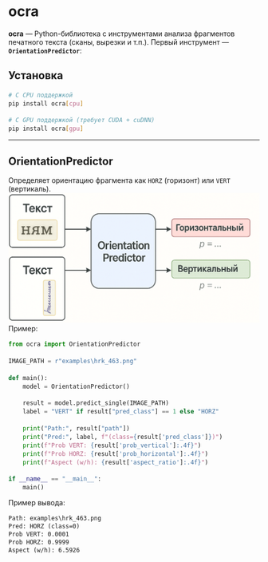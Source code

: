# ocra

**ocra** — Python-библиотека с инструментами анализа фрагментов печатного текста (сканы, вырезки и т.п.).
Первый инструмент — **`OrientationPredictor`**: 

## Установка

```bash
# С CPU поддержкой
pip install ocra[cpu] 

# С GPU поддержкой (требует CUDA + cuDNN)
pip install ocra[gpu]
```

---

## OrientationPredictor 
Определяет ориентацию фрагмента как `HORZ` (горизонт) или `VERT` (вертикаль).
![Объяснение OrientationPredictor](./explaing_orient.py.png)
Пример:
```python
from ocra import OrientationPredictor

IMAGE_PATH = r"examples\hrk_463.png"

def main():
    model = OrientationPredictor()

    result = model.predict_single(IMAGE_PATH)
    label = "VERT" if result["pred_class"] == 1 else "HORZ"

    print("Path:", result["path"])
    print("Pred:", label, f"(class={result['pred_class']})")
    print(f"Prob VERT: {result['prob_vertical']:.4f}")
    print(f"Prob HORZ: {result['prob_horizontal']:.4f}")
    print(f"Aspect (w/h): {result['aspect_ratio']:.4f}")

if __name__ == "__main__":
    main()
```

Пример вывода:

```
Path: examples\hrk_463.png
Pred: HORZ (class=0)
Prob VERT: 0.0001
Prob HORZ: 0.9999
Aspect (w/h): 6.5926
```
